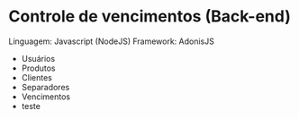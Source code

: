 # Controle de vencimentos (Back-end)

Linguagem: Javascript (NodeJS)
Framework: AdonisJS

* Usuários
* Produtos
* Clientes
* Separadores
* Vencimentos
* teste
